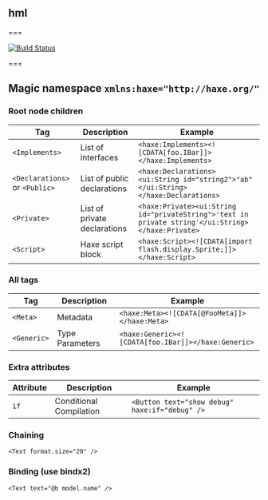 ## hml
===

[![Build Status](https://travis-ci.org/profelis/hml.svg?branch=master)](https://travis-ci.org/profelis/hml)

===
## Magic namespace `xmlns:haxe="http://haxe.org/"`

### Root node children

Tag          | Description   | Example
------------ | ------------- | -------------
`<Implements>` | List of interfaces | `<haxe:Implements><![CDATA[foo.IBar]]></haxe:Implements>`
`<Declarations>` or `<Public>` | List of public declarations | `<haxe:Declarations><ui:String id="string2">"ab"</ui:String></haxe:Declarations>`
`<Private>` | List of private declarations | `<haxe:Private><ui:String id="privateString">'text in private string'</ui:String></haxe:Private>`
`<Script>` | Haxe script block | `<haxe:Script><![CDATA[import flash.display.Sprite;]]></haxe:Script>`

### All tags

Tag          | Description   | Example
------------ | ------------- | -------------
`<Meta>` | Metadata | `<haxe:Meta><![CDATA[@FooMeta]]></haxe:Meta>`
`<Generic>` | Type Parameters | `<haxe:Generic><![CDATA[foo.IBar]]></haxe:Generic>`

### Extra attributes

Attribute       | Description   | Example
------------ | ------------- | -------------
`if`      | Conditional Compilation | `<Button text="show debug" haxe:if="debug" />`

### Chaining

`<Text format.size="20" />`

### Binding (use bindx2)

`<Text text="@b model.name" />`

